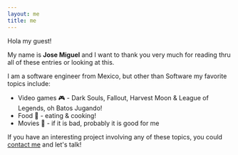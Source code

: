 ```yaml
---
layout: me
title: me
---
```


Hola my guest!

My name is **Jose Miguel** and I want to thank you very much for reading thru all of these entries or looking at this.

I am a software engineer from Mexico, but other than Software my favorite topics include:

- Video games 🎮 - Dark Souls, Fallout, Harvest Moon & League of Legends, oh Batos Jugando!
- Food 🍴 - eating & cooking!
- Movies 🎥 - if it is bad, probably it is good for me

If you have an interesting project involving any of these topics, you could <a href="mailto:jmsalcidoaguilar@gmail.com">contact me</a> and let's talk!